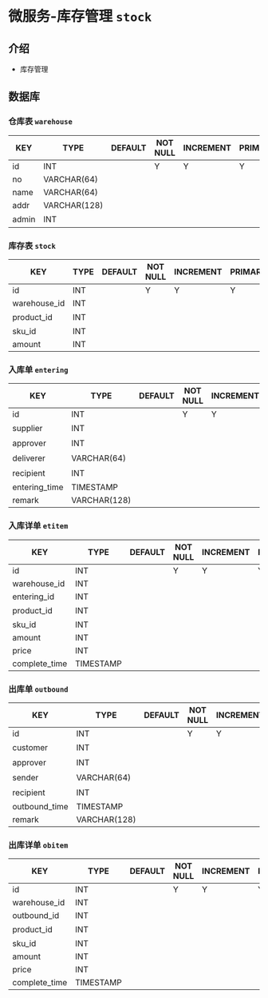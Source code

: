 # 微服务-库存管理 `stock`

## 介绍

- 库存管理

## 数据库

### 仓库表 `warehouse`

| KEY   | TYPE         | DEFAULT | NOT NULL | INCREMENT | PRIMARY | FOREIGN | REMARK |
|-------|--------------|---------|----------|-----------|---------|---------|--------|
| id    | INT          |         | Y        | Y         | Y       |         |        |
| no    | VARCHAR(64)  |         |          |           |         |         |        |
| name  | VARCHAR(64)  |         |          |           |         |         |        |
| addr  | VARCHAR(128) |         |          |           |         |         |        |
| admin | INT          |         |          |           |         |         | 管理员    |

### 库存表 `stock`

| KEY          | TYPE | DEFAULT | NOT NULL | INCREMENT | PRIMARY | FOREIGN | REMARK |
|--------------|------|---------|----------|-----------|---------|---------|--------|
| id           | INT  |         | Y        | Y         | Y       |         |        |
| warehouse_id | INT  |         |          |           |         |         |        |
| product_id   | INT  |         |          |           |         |         | 冗余字段   |
| sku_id       | INT  |         |          |           |         |         |        |
| amount       | INT  |         |          |           |         |         |        |

### 入库单 `entering`

| KEY           | TYPE         | DEFAULT | NOT NULL | INCREMENT | PRIMARY | FOREIGN | REMARK |
|---------------|--------------|---------|----------|-----------|---------|---------|--------|
| id            | INT          |         | Y        | Y         | Y       |         |        |
| supplier      | INT          |         |          |           |         |         | 供应商    |
| approver      | INT          |         |          |           |         |         | 接收人    |
| deliverer     | VARCHAR(64)  |         |          |           |         |         | 送货人    |
| recipient     | INT          |         |          |           |         |         | 核准人    |
| entering_time | TIMESTAMP    |         |          |           |         |         |        |
| remark        | VARCHAR(128) |         |          |           |         |         |        |

### 入库详单 `etitem`

| KEY           | TYPE      | DEFAULT | NOT NULL | INCREMENT | PRIMARY | FOREIGN | REMARK |
|---------------|-----------|---------|----------|-----------|---------|---------|--------|
| id            | INT       |         | Y        | Y         | Y       |         |        |
| warehouse_id  | INT       |         |          |           |         |         |        |
| entering_id   | INT       |         |          |           |         |         |        |
| product_id    | INT       |         |          |           |         |         | 冗余字段   |
| sku_id        | INT       |         |          |           |         |         |        |
| amount        | INT       |         |          |           |         |         |        |
| price         | INT       |         |          |           |         |         |        |
| complete_time | TIMESTAMP |         |          |           |         |         |        |

### 出库单 `outbound`

| KEY           | TYPE         | DEFAULT | NOT NULL | INCREMENT | PRIMARY | FOREIGN | REMARK |
|---------------|--------------|---------|----------|-----------|---------|---------|--------|
| id            | INT          |         | Y        | Y         | Y       |         |        |
| customer      | INT          |         |          |           |         |         | 客户     |
| approver      | INT          |         |          |           |         |         | 发货人    |
| sender        | VARCHAR(64)  |         |          |           |         |         | 收货人    |
| recipient     | INT          |         |          |           |         |         | 核准人    |
| outbound_time | TIMESTAMP    |         |          |           |         |         |        |
| remark        | VARCHAR(128) |         |          |           |         |         |        |

### 出库详单 `obitem`

| KEY           | TYPE      | DEFAULT | NOT NULL | INCREMENT | PRIMARY | FOREIGN | REMARK |
|---------------|-----------|---------|----------|-----------|---------|---------|--------|
| id            | INT       |         | Y        | Y         | Y       |         |        |
| warehouse_id  | INT       |         |          |           |         |         |        |
| outbound_id   | INT       |         |          |           |         |         |        |
| product_id    | INT       |         |          |           |         |         | 冗余字段   |
| sku_id        | INT       |         |          |           |         |         |        |
| amount        | INT       |         |          |           |         |         |        |
| price         | INT       |         |          |           |         |         |        |
| complete_time | TIMESTAMP |         |          |           |         |         |        |
